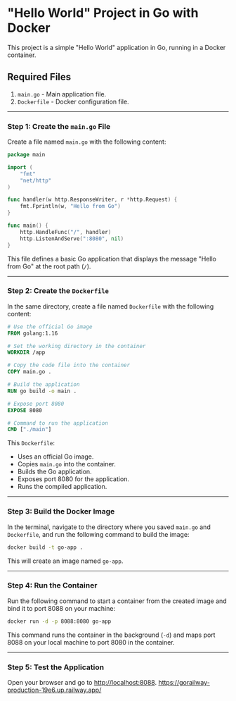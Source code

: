 # "Hello World" Project in Go with Docker

This project is a simple "Hello World" application in Go, running in a Docker container.

## Required Files

1. `main.go` - Main application file.
2. `Dockerfile` - Docker configuration file.

---

### Step 1: Create the `main.go` File

Create a file named `main.go` with the following content:

```go
package main

import (
    "fmt"
    "net/http"
)

func handler(w http.ResponseWriter, r *http.Request) {
    fmt.Fprintln(w, "Hello from Go")
}

func main() {
    http.HandleFunc("/", handler)
    http.ListenAndServe(":8080", nil)
}
```

This file defines a basic Go application that displays the message "Hello from Go" at the root path (`/`).

---

### Step 2: Create the `Dockerfile`

In the same directory, create a file named `Dockerfile` with the following content:

```Dockerfile
# Use the official Go image
FROM golang:1.16

# Set the working directory in the container
WORKDIR /app

# Copy the code file into the container
COPY main.go .

# Build the application
RUN go build -o main .

# Expose port 8080
EXPOSE 8080

# Command to run the application
CMD ["./main"]
```

This `Dockerfile`:
- Uses an official Go image.
- Copies `main.go` into the container.
- Builds the Go application.
- Exposes port 8080 for the application.
- Runs the compiled application.

---

### Step 3: Build the Docker Image

In the terminal, navigate to the directory where you saved `main.go` and `Dockerfile`, and run the following command to build the image:

```bash
docker build -t go-app .
```

This will create an image named `go-app`.

---

### Step 4: Run the Container

Run the following command to start a container from the created image and bind it to port 8088 on your machine:

```bash
docker run -d -p 8088:8080 go-app
```

This command runs the container in the background (`-d`) and maps port 8088 on your local machine to port 8080 in the container.

---

### Step 5: Test the Application

Open your browser and go to [http://localhost:8088](http://localhost:8088). https://gorailway-production-19e6.up.railway.app/
